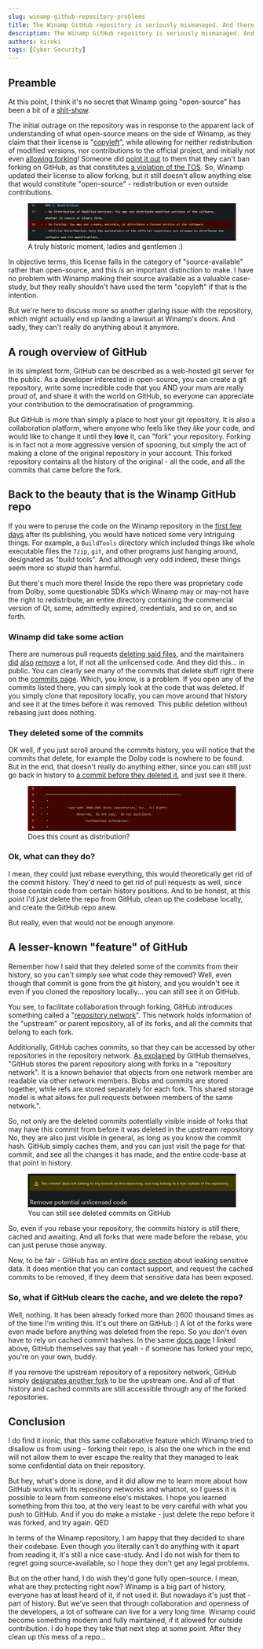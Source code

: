 ```yaml
---
slug: winamp-github-repository-problems
title: The Winamp GitHub repository is seriously mismanaged. And there's nothing they can do about it now.
description: The Winamp GitHub repository is seriously mismanaged. And there's nothing they can do about it now.
authors: kiroki
tags: [Cyber Security]
---
```


## Preamble

At this point, I think it's no secret that Winamp going "open-source" has been a bit of a [shit-show](https://www.youtube.com/watch?v=NgZPa78InWw&pp=ygUSd2luYW1wIG9wZW4gc291cmNl).

The initial outrage on the repository was in response to the apparent lack of understanding of what open-source means on the side of Winamp, as they claim that their license is "[copyleft](https://www.gnu.org/licenses/copyleft.en.html)", while allowing for neither redistribution of modified versions, nor contributions to the official project, and initially not even [allowing forking](https://github.com/WinampDesktop/winamp/commit/64a51755c6f5d85039463c8bf7c2a9e98e862586)! Someone did [point it out](https://github.com/WinampDesktop/winamp/issues/6) to them that they can't ban forking on GitHub, as that constitutes [a violation of the TOS](https://docs.github.com/en/site-policy/github-terms/github-terms-of-service#5-license-grant-to-other-users). So, Winamp updated their license to allow forking, but it still doesn't allow anything else that would constitute "open-source" - redistribution or even outside contributions.

<figure class="kg-card kg-image-card kg-card-hascaption"><img src="/content/images/2024/10/winamp-allowed-forking.jpg" class="kg-image" alt loading="lazy"/><figcaption>A truly historic moment, ladies and gentlemen :)</figcaption></figure>

In objective terms, this license falls in the category of "source-available" rather than open-source, and this *is* an important distinction to make. I have no problem with Winamp making their source available as a valuable case-study, but they really shouldn't have used the term "copyleft" if that is the intention.

But we're here to discuss more so another glaring issue with the repository, which might actually end up landing a lawsuit at Winamp's doors. And sadly, they can't really do anything about it anymore.

## A rough overview of GitHub

In its simplest form, GitHub can be described as a web-hosted git server for the public. As a developer interested in open-source, you can create a git repository, write some incredible code that you AND your mum are really proud of, and share it with the world on GitHub, so everyone can appreciate your contribution to the democratisation of programming.

But GitHub is more than simply a place to host your git repository. It is also a collaboration platform, where anyone who feels like they _like_ your code, and would like to change it until they **love** it, can "fork" your repository. Forking is in fact not a more aggressive version of spooning, but simply the act of making a clone of the original repository in your account. This forked repository contains all the history of the original - all the code, and all the commits that came before the fork.

## Back to the beauty that is the Winamp GitHub repo

If you were to peruse the code on the Winamp repository in the [first few days](https://github.com/WinampDesktop/winamp/tree/20d28e80a5c861a9d5f449ea911ab75b4f37ad0d) after its publishing, you would have noticed some very intriguing things. For example, a `BuildTools` directory which included things like whole executable files the `7zip`, `git`, and other programs just hanging around, designated as "build tools". And although very odd indeed, these things seem more so _stupid_ than harmful.

But there's much more there! Inside the repo there was proprietary code from Dolby, some questionable SDKs which Winamp may or may-not have the right to redistribute, an entire directory containing the commercial version of Qt, some, admittedly expired, credentials, and so on, and so forth.

### Winamp did take some action

There are numerous pull requests [deleting said files](https://github.com/WinampDesktop/winamp/pull/1378), and the maintainers [did](https://github.com/WinampDesktop/winamp/commit/16911d12a01f82fea5d851f98e9e702d80f881d5) [also](https://github.com/WinampDesktop/winamp/commit/e721b2e039742c12c1f9c93b1b779ca3b7fc061e) [remove](https://github.com/WinampDesktop/winamp/commit/6ff62b6dda0906648b0a5ce891e85231cbbb40d5) a lot, if not all the unlicensed code. And they did this... in public. You can clearly see many of the commits that delete stuff right there on the [commits page](https://github.com/WinampDesktop/winamp/commits). Which, you know, is a problem. If you open any of the commits listed there, you can simply look at the code that was deleted. If you simply clone that repository locally, you can move around that history and see it at the times before it was removed. This public deletion without rebasing just does nothing.

### They deleted some of the commits

OK well, if you just scroll around the commits history, you will notice that the commits that delete, for example the Dolby code is nowhere to be found. But in the end, that doesn't really do anything either, since you can still just go back in history to [a commit before they deleted it](https://github.com/WinampDesktop/winamp/commit/20d28e80a5c861a9d5f449ea911ab75b4f37ad0d), and just see it there.

<figure class="kg-card kg-image-card kg-card-hascaption"><img src="/content/images/2024/10/look-mum-im-a-criminal-now.jpg" class="kg-image" alt loading="lazy"/><figcaption>Does this count as distribution?</figcaption></figure>

### Ok, what can they do?

I mean, they could just rebase everything, this would theoretically get rid of the commit history. They'd need to get rid of pull requests as well, since those contain code from certain history positions. And to be honest, at this point I'd just delete the repo from GitHub, clean up the codebase locally, and create the GitHub repo anew.

But really, even that would not be enough anymore.

## A lesser-known "feature" of GitHub

Remember how I said that they deleted some of the commits from their history, so you can't simply see what code they removed? Well, even though that commit is gone from the git history, and you wouldn't see it even if you cloned the repository locally... you can still see it on GitHub.

You see, to facilitate collaboration through forking, GitHub introduces something called a "[repository network](https://docs.github.com/en/repositories/viewing-activity-and-data-for-your-repository/understanding-connections-between-repositories#viewing-a-repositorys-network)". This network holds information of the "upstream" or parent repository, all of its forks, and all the commits that belong to each fork.

Additionally, GitHub caches commits, so that they can be accessed by other repositories in the repository network. [As explained](https://news.ycombinator.com/item?id=41060102) by GitHub themselves, "GitHub stores the parent repository along with forks in a "repository network". It is a known behavior that objects from one network member are readable via other network members. Blobs and commits are stored together, while refs are stored separately for each fork. This shared storage model is what allows for pull requests between members of the same network.".

So, not only are the deleted commits potentially visible inside of forks that may have this commit from before it was deleted in the upstream repository. No, they are also just visible in general, as long as you know the commit hash. GitHub simply caches them, and you can just visit the page for that commit, and see all the changes it has made, and the entire code-base at that point in history.

<figure class="kg-card kg-image-card kg-card-hascaption"><img src="/content/images/2024/10/github-deleted-commit.jpg" class="kg-image" alt loading="lazy"/><figcaption>You can still see deleted commits on GitHub</figcaption></figure>

So, even if you rebase your repository, the commits history is still there, cached and awaiting. And all forks that were made before the rebase, you can just peruse those anyway.

Now, to be fair - GitHub has an entire [docs section](https://docs.github.com/en/authentication/keeping-your-account-and-data-secure/removing-sensitive-data-from-a-repository#about-sensitive-data-exposure) about leaking sensitive data. It does mention that you can contact support, and request the cached commits to be removed, if they deem that sensitive data has been exposed.

### So, what if GitHub clears the cache, and we delete the repo?

Well, nothing. It has been already forked more than 2600 thousand times as of the time I'm writing this. It's out there on GitHub :) A lot of the forks were even made before anything was deleted from the repo. So you don't even have to rely on cached commit hashes. In the same [docs page](https://docs.github.com/en/authentication/keeping-your-account-and-data-secure/removing-sensitive-data-from-a-repository#about-sensitive-data-exposure) I linked above, GitHub themselves say that yeah - if someone has forked your repo, you're on your own, buddy.

If you remove the upstream repository of a repository network, GitHub simply [designates another fork](https://docs.github.com/en/pull-requests/collaborating-with-pull-requests/working-with-forks/what-happens-to-forks-when-a-repository-is-deleted-or-changes-visibility#deleting-a-public-repository) to be the upstream one. And all of that history and cached commits are still accessible through any of the forked repositories.

## Conclusion

I do find it ironic, that this same collaborative feature which Winamp tried to disallow us from using - forking their repo, is also the one which in the end will not allow them to ever escape the reality that they managed to leak some confidential data on their repository.

But hey, what's done is done, and it did allow me to learn more about how GitHub works with its repository networks and whatnot, so I guess it is possible to learn from someone else's mistakes. I hope you learned something from this too, at the very least to be very careful with what you push to GitHub. And if you do make a mistake - just delete the repo before it was forked, and try again. QED

In terms of the Winamp repository, I am happy that they decided to share their codebase. Even though you literally can't do anything with it apart from reading it, it's still a nice case-study. And I do not wish for them to regret going source-available, so I hope they don't get any legal problems.

But on the other hand, I do wish they'd gone fully open-source. I mean, what are they protecting right now? Winamp is a big part of history, everyone has at least heard of it, if not used it. But nowadays it's just that - part of history. But we've seen that through collaboration and openness of the developers, a lot of software can live for a very long time. Winamp could become something modern and fully maintained, if it allowed for outside contribution. I do hope they take that next step at some point. After they clean up this mess of a repo...
